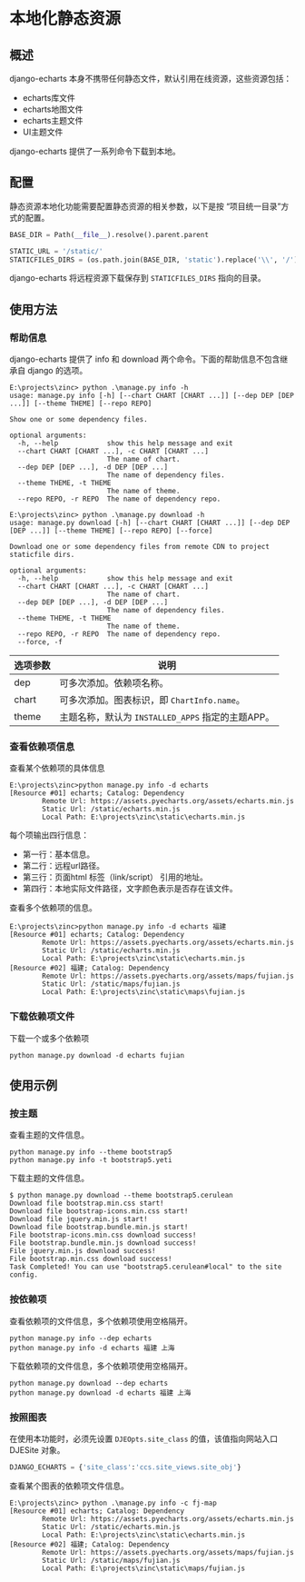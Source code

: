 # 本地化静态资源

## 概述

django-echarts 本身不携带任何静态文件，默认引用在线资源，这些资源包括：

- echarts库文件
- echarts地图文件
- echarts主题文件
- UI主题文件

django-echarts 提供了一系列命令下载到本地。

## 配置

静态资源本地化功能需要配置静态资源的相关参数，以下是按 “项目统一目录”方式的配置。

```python
BASE_DIR = Path(__file__).resolve().parent.parent

STATIC_URL = '/static/'
STATICFILES_DIRS = (os.path.join(BASE_DIR, 'static').replace('\\', '/'),)
```

django-echarts 将远程资源下载保存到 `STATICFILES_DIRS` 指向的目录。

## 使用方法

### 帮助信息

django-echarts 提供了 info 和 download 两个命令。下面的帮助信息不包含继承自 django 的选项。

```text
E:\projects\zinc> python .\manage.py info -h
usage: manage.py info [-h] [--chart CHART [CHART ...]] [--dep DEP [DEP ...]] [--theme THEME] [--repo REPO] 

Show one or some dependency files.

optional arguments:
  -h, --help            show this help message and exit
  --chart CHART [CHART ...], -c CHART [CHART ...]
                        The name of chart.
  --dep DEP [DEP ...], -d DEP [DEP ...]
                        The name of dependency files.
  --theme THEME, -t THEME
                        The name of theme.
  --repo REPO, -r REPO  The name of dependency repo.

E:\projects\zinc> python .\manage.py download -h
usage: manage.py download [-h] [--chart CHART [CHART ...]] [--dep DEP [DEP ...]] [--theme THEME] [--repo REPO] [--force]

Download one or some dependency files from remote CDN to project staticfile dirs.

optional arguments:
  -h, --help            show this help message and exit
  --chart CHART [CHART ...], -c CHART [CHART ...]
                        The name of chart.
  --dep DEP [DEP ...], -d DEP [DEP ...]
                        The name of dependency files.
  --theme THEME, -t THEME
                        The name of theme.
  --repo REPO, -r REPO  The name of dependency repo.
  --force, -f
```



| 选项参数 | 说明                                              |
| -------- | ------------------------------------------------- |
| dep      | 可多次添加。依赖项名称。                          |
| chart    | 可多次添加。图表标识，即 `ChartInfo.name`。       |
| theme    | 主题名称，默认为 `INSTALLED_APPS` 指定的主题APP。 |

### 查看依赖项信息

查看某个依赖项的具体信息

```text
E:\projects\zinc>python manage.py info -d echarts
[Resource #01] echarts; Catalog: Dependency
        Remote Url: https://assets.pyecharts.org/assets/echarts.min.js
        Static Url: /static/echarts.min.js
        Local Path: E:\projects\zinc\static\echarts.min.js
```

每个项输出四行信息：

- 第一行：基本信息。
- 第二行：远程url路径。
- 第三行：页面html 标签（link/script） 引用的地址。
- 第四行：本地实际文件路径，文字颜色表示是否存在该文件。

查看多个依赖项的信息。

```text
E:\projects\zinc>python manage.py info -d echarts 福建
[Resource #01] echarts; Catalog: Dependency
        Remote Url: https://assets.pyecharts.org/assets/echarts.min.js
        Static Url: /static/echarts.min.js
        Local Path: E:\projects\zinc\static\echarts.min.js
[Resource #02] 福建; Catalog: Dependency
        Remote Url: https://assets.pyecharts.org/assets/maps/fujian.js
        Static Url: /static/maps/fujian.js
        Local Path: E:\projects\zinc\static\maps\fujian.js
```

### 下载依赖项文件

下载一个或多个依赖项

```text
python manage.py download -d echarts fujian
```

## 使用示例

### 按主题

查看主题的文件信息。

```text
python manage.py info --theme bootstrap5
python manage.py info -t bootstrap5.yeti
```

下载主题的文件信息。

```shell
$ python manage.py download --theme bootstrap5.cerulean
Download file bootstrap.min.css start!
Download file bootstrap-icons.min.css start!
Download file jquery.min.js start!
Download file bootstrap.bundle.min.js start!
File bootstrap-icons.min.css download success!
File bootstrap.bundle.min.js download success!
File jquery.min.js download success!
File bootstrap.min.css download success!
Task Completed! You can use "bootstrap5.cerulean#local" to the site config.
```

### 按依赖项

查看依赖项的文件信息，多个依赖项使用空格隔开。

```text
python manage.py info --dep echarts
python manage.py info -d echarts 福建 上海
```

下载依赖项的文件信息，多个依赖项使用空格隔开。

```text
python manage.py download --dep echarts
python manage.py download -d echarts 福建 上海
```

### 按照图表

在使用本功能时，必须先设置 `DJEOpts.site_class` 的值，该值指向网站入口 DJESite 对象。

```python
DJANGO_ECHARTS = {'site_class':'ccs.site_views.site_obj'}
```

查看某个图表的依赖项文件信息。

```text
E:\projects\zinc> python .\manage.py info -c fj-map
[Resource #01] echarts; Catalog: Dependency
        Remote Url: https://assets.pyecharts.org/assets/echarts.min.js
        Static Url: /static/echarts.min.js
        Local Path: E:\projects\zinc\static\echarts.min.js
[Resource #02] 福建; Catalog: Dependency
        Remote Url: https://assets.pyecharts.org/assets/maps/fujian.js
        Static Url: /static/maps/fujian.js
        Local Path: E:\projects\zinc\static\maps/fujian.js
```


## 
